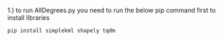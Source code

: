 1.)  to run AllDegrees.py you need to run the below pip command first to install libraries

  ```pip install simplekml shapely tqdm```
